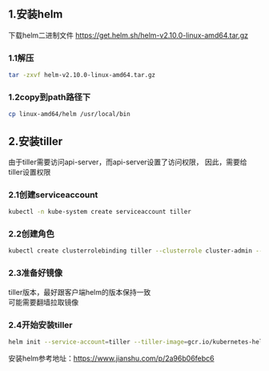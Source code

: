 ## 1.安装helm
下载helm二进制文件 https://get.helm.sh/helm-v2.10.0-linux-amd64.tar.gz
### 1.1解压
```bash
tar -zxvf helm-v2.10.0-linux-amd64.tar.gz
```
### 1.2copy到path路径下
```bash
cp linux-amd64/helm /usr/local/bin
```
## 2.安装tiller
由于tiller需要访问api-server，而api-server设置了访问权限，
因此，需要给tiller设置权限
### 2.1创建serviceaccount
```bash
kubectl -n kube-system create serviceaccount tiller
```
### 2.2创建角色
```bash
kubectl create clusterrolebinding tiller --clusterrole cluster-admin --serviceaccount=kube-system:tiller
```
### 2.3准备好镜像
tiller版本，最好跟客户端helm的版本保持一致  
可能需要翻墙拉取镜像
### 2.4开始安装tiller
```bash
helm init --service-account=tiller --tiller-image=gcr.io/kubernetes-helm/tiller:v2.14.1 --skip-refresh --history-max 300
```

安装helm参考地址：https://www.jianshu.com/p/2a96b06febc6

